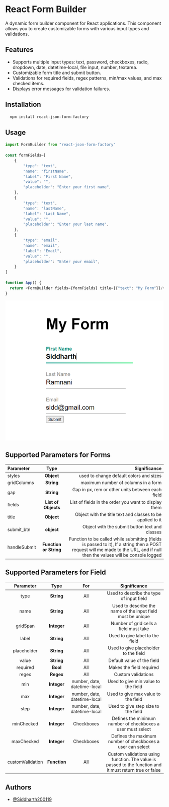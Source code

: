 
# React Form Builder

A dynamic form builder component for React applications. This component allows you to create customizable forms with various input types and validations.


## Features

- Supports multiple input types: text, password, checkboxes, radio, dropdown, date, datetime-local, file input, number, textarea.
- Customizable form title and submit button.
- Validations for required fields, regex patterns, min/max values, and max checked items.
- Displays error messages for validation failures.


## Installation

```bash
  npm install react-json-form-factory
```
    
## Usage

```javascript
import FormBuilder from "react-json-form-factory"

const formFields=[
    {
        "type": "text",
        "name": "firstName",
        "label": "First Name",
        "value": "",
        "placeholder": "Enter your first name",
    },
    {
        "type": "text",
        "name": "lastName",
        "label": "Last Name",
        "value": "",
        "placeholder": "Enter your last name",
    },
    {
        "type": "email",
        "name": "email",
        "label": "Email",
        "value": "",
        "placeholder": "Enter your email",
    }
]

function App() {
  return <FormBuilder fields={formFields} title={{"text": "My Form"}}/>
}
```

![App Screenshot](https://raw.githubusercontent.com/siddharth200119/react-form-factory/main/screenshots/demo.png)


## Supported Parameters for Forms

| Parameter |  Type  | Significance |
|:-----|:--------:|------:|
| styles   | **Object** | used to change default colors and sizes |
| gridColumns   |  **String**  | maximum number of columns in a form |
| gap   | **String** |  Gap in px, rem or other units between each field |
|fields|**List of Objects**|List of fields in the order you want to display them|
|title|**Object**|Object with the title text and classes to be applied to it|
|submit_btn|**object**|Object with the submit button text and classes|
|handleSubmit|**Function or String**|Function to be called while submitting (fields is passed to it), If a string then a POST request will me made to the URL, and if null then the values will be console logged|

## Supported Parameters for Field

|Parameter|Type|For|Significance|
|:----:|:----:|:----:|:----:|
|type|**String**|All|Used to describe the type of input field|
|name|**String**|All|Used to describe the name of the input field must be unique|
|gridSpan|**Integer**|All|Number of grid cells a field must take|
|label|**String**|All|Used to give label to the field|
|placeholder|**String**|All|Used to give placeholder to the field|
|value|**String**|All|Default value of the field|
|required|**Bool**|All|Makes the field required|
|regex|**Regex**|All|Custom validations|
|min|**Integer**|number, date, datetime-local|Used to give min value to the field|
|max|**Integer**|number, date, datetime-local|Used to give max value to the field|
|step|**Integer**|number, date, datetime-local|Used to give step size to the field|
|minChecked|**Integer**|Checkboxes|Defines the minimum number of checkboxes a user must select|
|maxChecked|**Integer**|Checkboxes|Defines the maximum number of checkboxes a user can select|
|customValidation|**Function**|All|Custom validations using function. The value is passed to the function and it must return true or false|

## Authors

- [@Siddharth200119](https://github.com/siddharth200119)

